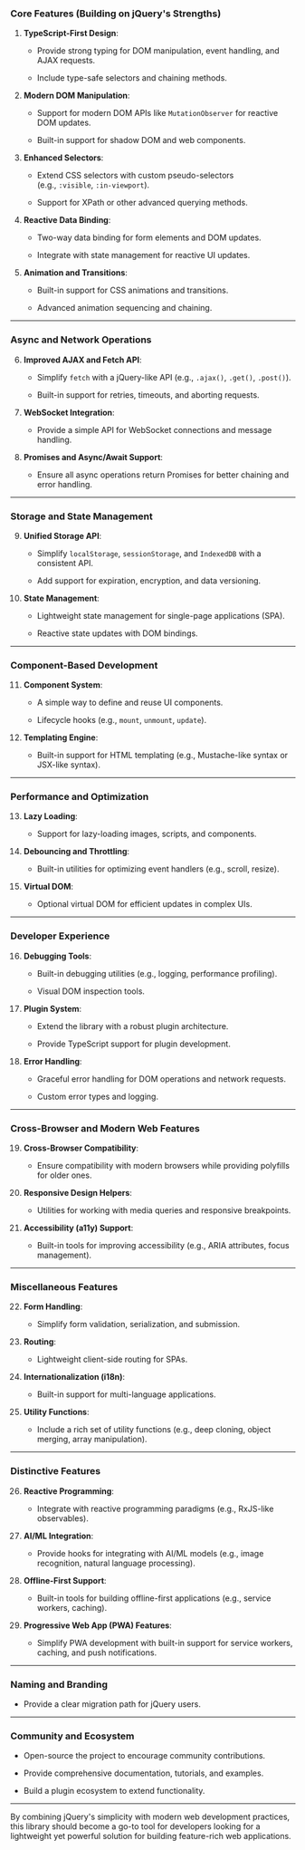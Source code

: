 ### **Core Features (Building on jQuery's Strengths)**

1. **TypeScript-First Design**:
    
    - Provide strong typing for DOM manipulation, event handling, and AJAX requests.
        
    - Include type-safe selectors and chaining methods.
        
2. **Modern DOM Manipulation**:
    
    - Support for modern DOM APIs like `MutationObserver` for reactive DOM updates.
        
    - Built-in support for shadow DOM and web components.
        
3. **Enhanced Selectors**:
    
    - Extend CSS selectors with custom pseudo-selectors (e.g., `:visible`, `:in-viewport`).
        
    - Support for XPath or other advanced querying methods.
        
4. **Reactive Data Binding**:
    
    - Two-way data binding for form elements and DOM updates.
        
    - Integrate with state management for reactive UI updates.
        
5. **Animation and Transitions**:
    
    - Built-in support for CSS animations and transitions.
        
    - Advanced animation sequencing and chaining.
        

---

### **Async and Network Operations**

6. **Improved AJAX and Fetch API**:
    
    - Simplify `fetch` with a jQuery-like API (e.g., `.ajax()`, `.get()`, `.post()`).
        
    - Built-in support for retries, timeouts, and aborting requests.
        
7. **WebSocket Integration**:
    
    - Provide a simple API for WebSocket connections and message handling.
        
8. **Promises and Async/Await Support**:
    
    - Ensure all async operations return Promises for better chaining and error handling.
        

---

### **Storage and State Management**

9. **Unified Storage API**:
    
    - Simplify `localStorage`, `sessionStorage`, and `IndexedDB` with a consistent API.
        
    - Add support for expiration, encryption, and data versioning.
        
10. **State Management**:
    
    - Lightweight state management for single-page applications (SPA).
        
    - Reactive state updates with DOM bindings.
        

---

### **Component-Based Development**

11. **Component System**:
    
    - A simple way to define and reuse UI components.
        
    - Lifecycle hooks (e.g., `mount`, `unmount`, `update`).
        
12. **Templating Engine**:
    
    - Built-in support for HTML templating (e.g., Mustache-like syntax or JSX-like syntax).
        

---

### **Performance and Optimization**

13. **Lazy Loading**:
    
    - Support for lazy-loading images, scripts, and components.
        
14. **Debouncing and Throttling**:
    
    - Built-in utilities for optimizing event handlers (e.g., scroll, resize).
        
15. **Virtual DOM**:
    
    - Optional virtual DOM for efficient updates in complex UIs.
        

---

### **Developer Experience**

16. **Debugging Tools**:
    
    - Built-in debugging utilities (e.g., logging, performance profiling).
        
    - Visual DOM inspection tools.
        
17. **Plugin System**:
    
    - Extend the library with a robust plugin architecture.
        
    - Provide TypeScript support for plugin development.
        
18. **Error Handling**:
    
    - Graceful error handling for DOM operations and network requests.
        
    - Custom error types and logging.
        

---

### **Cross-Browser and Modern Web Features**

19. **Cross-Browser Compatibility**:
    
    - Ensure compatibility with modern browsers while providing polyfills for older ones.
        
20. **Responsive Design Helpers**:
    
    - Utilities for working with media queries and responsive breakpoints.
        
21. **Accessibility (a11y) Support**:
    
    - Built-in tools for improving accessibility (e.g., ARIA attributes, focus management).
        

---

### **Miscellaneous Features**

22. **Form Handling**:
    
    - Simplify form validation, serialization, and submission.
        
23. **Routing**:
    
    - Lightweight client-side routing for SPAs.
        
24. **Internationalization (i18n)**:
    
    - Built-in support for multi-language applications.
        
25. **Utility Functions**:
    
    - Include a rich set of utility functions (e.g., deep cloning, object merging, array manipulation).
        

---

### **Distinctive Features**

26. **Reactive Programming**:
    
    - Integrate with reactive programming paradigms (e.g., RxJS-like observables).
        
27. **AI/ML Integration**:
    
    - Provide hooks for integrating with AI/ML models (e.g., image recognition, natural language processing).
        
28. **Offline-First Support**:
    
    - Built-in tools for building offline-first applications (e.g., service workers, caching).
        
29. **Progressive Web App (PWA) Features**:
    
    - Simplify PWA development with built-in support for service workers, caching, and push notifications.
        

---

### **Naming and Branding**

- Provide a clear migration path for jQuery users.
    

---

### **Community and Ecosystem**

- Open-source the project to encourage community contributions.
    
- Provide comprehensive documentation, tutorials, and examples.
    
- Build a plugin ecosystem to extend functionality.
    

---

By combining jQuery's simplicity with modern web development practices, this library should become a go-to tool for developers looking for a lightweight yet powerful solution for building feature-rich web applications. 